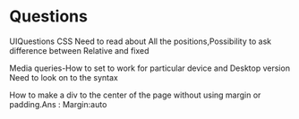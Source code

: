 # Questions
UIQuestions
CSS
Need to read about All the positions,Possibility to ask difference between Relative and fixed

Media queries-How to set to work for particular device and Desktop version
Need to look on to the syntax

How to make a div to the center of the page without using margin or padding.Ans : Margin:auto


